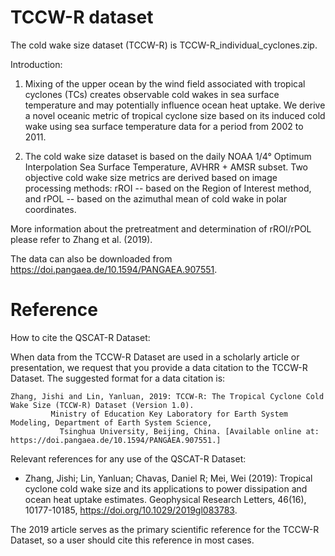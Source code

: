# TCCW-R dataset 

The cold wake size dataset (TCCW-R) is TCCW-R_individual_cyclones.zip.

Introduction:

1. Mixing of the upper ocean by the wind field associated with tropical cyclones (TCs) creates observable cold wakes in sea surface temperature and may potentially influence ocean heat uptake. We derive a novel oceanic metric of tropical cyclone size based on its induced cold wake using sea surface temperature data for a period from 2002 to 2011.

2. The cold wake size dataset is based on the daily NOAA 1/4° Optimum Interpolation Sea Surface Temperature, AVHRR + AMSR subset. Two objective cold wake size metrics are derived based on image processing methods: rROI -- based on the Region of Interest method, and rPOL -- based on the azimuthal mean of cold wake in polar coordinates.

More information about the pretreatment and determination of rROI/rPOL please refer to Zhang et al. (2019).



The data can also be downloaded from https://doi.pangaea.de/10.1594/PANGAEA.907551.



# Reference 

How to cite the QSCAT-R Dataset:

When data from the TCCW-R Dataset are used in a scholarly article or presentation, we request that you provide a data citation to the TCCW-R Dataset. The suggested format for a data citation is:

	Zhang, Jishi and Lin, Yanluan, 2019: TCCW-R: The Tropical Cyclone Cold Wake Size (TCCW-R) Dataset (Version 1.0). 
             Ministry of Education Key Laboratory for Earth System Modeling, Department of Earth System Science,       
	           Tsinghua University, Beijing, China. [Available online at: https://doi.pangaea.de/10.1594/PANGAEA.907551.]


Relevant references for any use of the QSCAT-R Dataset:
  * Zhang, Jishi; Lin, Yanluan; Chavas, Daniel R; Mei, Wei (2019): Tropical cyclone cold wake size and its applications to power dissipation and ocean heat uptake estimates. Geophysical Research Letters, 46(16), 10177-10185, https://doi.org/10.1029/2019gl083783.
  
  The 2019 article serves as the primary scientific reference for the TCCW-R Dataset, so a user should cite this reference in most cases.
